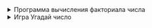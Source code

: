 <details>
  <summary>Программа вычисления факториала числа</summary>
  
# Программа вычисления факториала числа

Данная программа предназначена для вычисления факториала введённого пользователем положительного целого числа. Ввод продолжается до тех пор, пока пользователь не решит завершить работу программы. Реализована обработка ошибок: программа проверяет корректность введённых данных и просит повторить ввод при ошибке.

## Описание функций

### 1. `calculate_factorial(n)`
- **Описание:** Принимает на вход целое число `n` и возвращает его факториал, используя стандартную функцию `math.factorial`.
- **Вход:** Целое неотрицательное число
- **Выход:** Факториал числа `n`

### 2. `get_positive_integer()`
- **Описание:** Запрашивает у пользователя ввод положительного целого числа.
  - Принимает строку с клавиатуры.
  - Если введено `"exit"` (регистр не имеет значения), функция завершает программу (возвращает `None`).
  - Если введено нечисловое значение или отрицательное число — выводит сообщение об ошибке и повторяет запрос.
  - Возвращает введённое корректное целое число (или `None` для завершения).

### 3. `main()`
- **Описание:** Основная функция, реализующая цикл:
  - Вызывает `get_positive_integer()`.
  - Если пользователь вводит `"exit"`, программа завершается.
  - Иначе вычисляется факториал и результат выводится пользователю.
  - После этого спрашивает, хочет ли пользователь ввести ещё одно число. Любой ответ, кроме `yes` или `y`, завершает программу.

## Инструкция по использованию

### Запуск программы
1. Откройте файл с этим кодом и запустите его с помощью интерпретатора Python 3.
2. Пример запуска из командной строки:
python pract_factorial.py

### Ввод числа и вычисление
- После запуска программа попросит ввести положительное целое число.
- Введите число и нажмите Enter.
- Если вместо числа ввести `exit`, программа завершит работу.
- Если ввести нецелое или отрицательное число, программа выведет сообщение об ошибке и попросит попробовать снова.

### Получение результата
- После ввода корректного числа программа выведет его факториал.

### Повторный ввод
- После каждого вычисления программа спросит, хотите ли вы ввести ещё одно число.
- Если набрать `yes` или `y`, программа продолжит работу.
- Любой другой ответ завершит программу.

## Пример работы программы
- Введите положительное целое число (или 'exit' для завершения): 5
- Факториал числа 5 равен 120.
- Хотите ввести еще одно число? (yes/no): yes
- Введите положительное целое число (или 'exit' для завершения): -3
- Ошибка: Вы ввели отрицательное число. Пожалуйста, введите положительное целое число.
- Введите положительное целое число (или 'exit' для завершения): 7
- Факториал числа 7 равен 5040.
- Хотите ввести еще одно число? (yes/no): no
- Программа завершена.


## Требования

- Python 3.x
- Модуль `math` (входит в стандартную библиотеку Python) 
</details>

<details>
  <summary>Игра Угадай число</summary>

# Игра «Угадай число»

---

## Описание программы

**«Угадай число»** — это консольная игра, в которой компьютер случайным образом загадывает целое число в диапазоне **от 1 до 100**. Ваша задача — угадать это число за ограниченное количество попыток (**10**). После каждого ввода программа сообщает, больше или меньше ваш вариант по сравнению с загаданным числом.

---

## Инструкция пользователя

### Цель игры

Угадайте число, которое загадал компьютер, за минимальное количество попыток (максимум 10). Загаданное число всегда входит в диапазон **от 1 до 100**.

## Структура кода и функции

1. main()
Основная точка входа. Отвечает за приветствие, основной игровой цикл, обработку выхода и повторов.

2. start_game()
Запускает одну игровую сессию: инициализирует загаданное число и счётчик попыток, вызывает логику попыток пользователя.

3. get_user_guess(min_value, max_value)
Получает и валидирует ввод пользователя: проверяет, что введено именно целое число в нужном диапазоне.
Ошибочный ввод не засчитывается как попытка.

4. process_guess(secret_number, attempts_left)
Сравнивает попытку пользователя с загаданным числом, сообщает «больше»/«меньше», показывает остаток попыток и (если нужно) диапазон угадываемых значений.

5. play_again()
Предлагает пользователю сыграть ещё раз или выйти, ожидает ответ «y» (yes) или «n» (no).

## Как играть

1. После запуска вы увидите приветствие.
2. Компьютер загадает число **от 1 до 100**.
3. Введите ваш вариант (целое число в указанном диапазоне).  
   Если введёте неправильное значение (не число или вне диапазона) — программа попросит повторить ввод.  
   Такие попытки не засчитываются.
4. После каждого ввода программа подскажет:
   - Правильно ли вы угадали.
   - Если нет — больше или меньше надо выбрать следующее число.
   - Количество оставшихся попыток.
   - Если осталось менее 5 попыток — будет показан допустимый диапазон.
5. Если вы угадаете — получите поздравление.
6. Если попытки закончатся, программа сообщит об этом и покажет загаданное число.
7. После партии появится предложение сыграть ещё или выйти.
   
## Советы
- Вводите только целые числа от 1 до 100.
- Пользуйтесь подсказками «больше» и «меньше».
- Следите за оставшимися попытками.
- Выход из игры
Для выхода из игры ответьте «n» (no) на приглашение сыграть снова.


### Пример игрового сеанса
```
Добро пожаловать в игру «Угадай число»!
Я загадал число от 1 до 100. У вас 10 попыток.

Попытка 1. Введите ваш вариант: 50
Моё число больше! Осталось попыток: 9

Попытка 2. Введите ваш вариант: сто
Пожалуйста, введите целое число от 1 до 100.

Попытка 2. Введите ваш вариант: 75
Моё число меньше! Осталось попыток: 8

...

Поздравляю! Вы угадали число с 7-й попытки!
Сыграете ещё раз? (y / n):
```
## Требования

- Python 3.x
- Модуль `random` (входит в стандартную библиотеку Python) 
</details>
